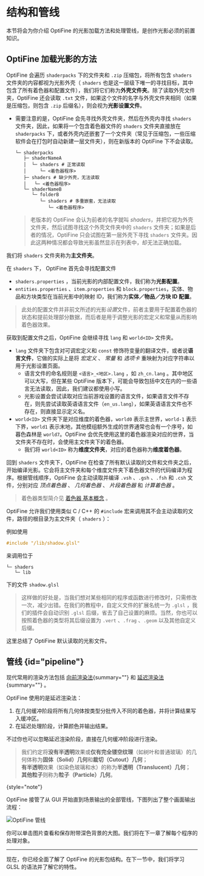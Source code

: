 # 结构和管线

<tldr>

本节将会为你介绍 OptiFine 的光影加载方法和处理管线，是创作光影必须的前置知识。

</tldr>

## OptiFine 加载光影的方法

OptiFine 会遍历 `shaderpacks` 下的文件夹和 `.zip` 压缩包，将所有包含 `shaders` 文件夹的内容都视为光影外壳（ `shaders` 也是这一层级下唯一的寻找目标，其中包含了所有着色器和配置文件），我们将它们称为**外壳文件夹**。除了读取外壳文件夹，OptiFine 还会读取 `.txt` 文件，如果这个文件的名字与外壳文件夹相同（如果是压缩包，则包含 `.zip` 后缀名），则会视为**光影设置文件**。
 
<include from="uniforms.md" element-id="shaderpack_options"/>

- 需要注意的是，OptiFine 会先寻找外壳文件夹，然后在外壳内寻找 `shaders` 文件夹，因此，如果将一个包含着色器文件的 `shaders` 文件夹直接放在 `shaderpacks` 下，或者外壳内还嵌套了一个文件夹（常见于压缩包，一些压缩软件会在打包时自动新建一层文件夹），则在新版本的 OptiFine 下不会读取。
    ```shell
    └─ shaderpacks
       ├─ shaderNameA
       │  └─ shaders # 正常读取
       │     └─ <着色器程序>
       ├─ shaders # 缺少外壳，无法读取
       │   └─ <着色器程序>
       └─ shaderNameB
          └─ folderB
             └─ shaders # 多重嵌套，无法读取
                └─ <着色器程序>
    ```

    > 老版本的 OptiFine 会认为前者的名字就叫 *shaders*，并把它视为外壳文件夹，然后试图寻找这个外壳文件夹中的 `shaders` 文件夹；如果是后者的情况，OptiFine 只会试图在第一层外壳下寻找 `shaders` 文件夹。因此这两种情况都会导致光影虽然显示在列表中，却无法正确加载。
    
我们将 `shaders` 文件夹称为**主文件夹**。

在 `shaders` 下， OptiFine 首先会寻找配置文件
- `shaders.properties` ，当前光影的内部配置文件，我们称为**光影配置**。
- `entities.properties` 、`item.properties` 和 `block.properties`，实体、物品和方块类型在当前光影中的映射 ID，我们称为**实体／物品／方块 ID 配置**。
> 此处的配置文件并非前文所述的光影*设置*文件，前者主要用于配置着色器的状态和提前处理部分数据，而后者是用于调整光影的宏定义和常量从而影响着色器效果。

获取到配置文件之后，OptiFine 会继续寻找 `lang` 和 `world<ID>` 文件夹。
- `lang` 文件夹下包含对可调宏定义和 `const` 修饰符变量的翻译文件，或者说**语言文件**，它做的实际上是将 _宏定义_ 、 _常量_ 和 _选项卡_ 重映射为对应字符串以用于光影设置页面。
    - 语言文件的命名规则是 `<语言>_<地区>.lang` ，如 `zh_cn.lang` 。其中地区可以大写，但在某些 OptiFine 版本下，可能会导致包括中文在内的一些语言无法读取，因此，我们建议都使用小写。
    - 光影设置会尝试读取对应当前游戏设置的语言文件，如果语言文件不存在，则先尝试读取英语语言文件（`en_us.lang`），如果英语语言文件也不存在，则直接显示定义名。
- `world<ID>` 文件夹下是对应维度的着色器，`world0` 表示主世界，`world-1` 表示下界，`world1` 表示末地，其他模组额外生成的世界通常也会有一个序号，如暮色森林是 `world7`。OptiFine 会优先使用这里的着色器渲染对应的世界，当文件夹不存在时，会使用主文件夹下的着色器。
    - 我们将 `world<ID>` 称为**维度文件夹**，对应的着色器称为**维度着色器**。

回到 `shaders` 文件夹下，OptiFine 在检查了所有默认读取的文件和文件夹之后，开始编译光影。它会将主文件夹和每个维度文件夹下着色器文件的代码编译为程序。根据管线顺序，OptiFine 会主动读取并编译 `.vsh` 、`.gsh` 、`.fsh` 和 `.csh` 文件，分别对应 *顶点着色器* 、 *几何着色器* 、 *片段着色器* 和 *计算着色器* 。
> 着色器类型简介见 [着色器 基本概念](shaderBasic.md#whatWasYourMissionInShader) 。

OptiFine 允许我们使用类似 C / C++ 的 `#include` 宏来调用其不会主动读取的文件，路径的根目录为主文件夹（ `shaders` ）：

例如使用
```glsl
#include "/lib/shadow.glsl"
```
来调用位于
```Shell
└─ shaders
   └─ lib
```
下的文件 `shadow.glsl`

> 这样做的好处是，当我们想对某些相同的程序或函数进行修改时，只需修改一次，减少出错。在我们的教程中，自定义文件的扩展名统一为 `.glsl` ，我们的插件会自动识别 `.glsl` 后缀，省去了自己设置的麻烦。当然，你也可以按照着色器的类型将其后缀设置为 `.vert` 、`.frag` 、`.geom` 以及其他自定义后缀。

这里总结了 OptiFine 默认读取的光影文件。

<include from="uniforms.md" element-id="shaderpack_structure_dev"/>

## 管线 {id="pipeline"}

现代常用的渲染方法包括 [向前渲染法](shaderBasic.md#向前渲染法){summary=""} 和 [延迟渲染法](shaderBasic.md#延迟渲染法){summary=""} 。

OptiFine 使用的是延迟渲染法：
1. 在几何缓冲阶段将所有几何体按类型分批传入不同的着色器，并将计算结果写入缓冲区。
2. 在延迟处理阶段，计算颜色并输出结果。

不过你也可以忽略延迟渲染阶段，直接在几何缓冲阶段进行渲染。

> 我们约定将**没有半透明**效果或**仅有完全镂空纹理**（如树叶和普通玻璃）的几何体称为**固体（Solid）几何**和**裁切（Cutout）几何**；  
> **有半透明**效果（如染色玻璃和水）的称为**半透明（Translucent）几何**；  
> **其他粒子**则称为**粒子（Particle）几何**。
>
{style="note"}

OptiFine 接管了从 GUI 开始直到场景输出的全部管线，下图列出了整个画面输出流程：

<resource src="./ofpp_simple_bg.png">

![OptiFine 管线](ofpp_simple.webp "OptiFine 管线")

</resource>

你可以单击图片查看和保存附带深色背景的大图。我们将在下一章了解每个程序的处理对象。

---

现在，你已经全面了解了 OptiFine 的光影包结构。在下一节中，我们将学习 GLSL 的语法并了解它的特性。

